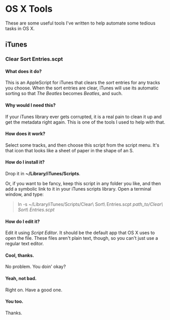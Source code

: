 # OS X Tools

These are some useful tools I've written to help automate some tedious tasks in OS X.

## iTunes

### Clear Sort Entries.scpt

#### What does it do?

This is an AppleScript for iTunes that clears the *sort* entries for any tracks you choose. When the sort entries are clear, iTunes will use its automatic sorting so that *The Beatles* becomes *Beatles*, and such.

#### Why would I need this?

If your iTunes library ever gets corrupted, it is a real pain to clean it up and get the metadata right again. This is one of the tools I used to help with that.

#### How does it work?

Select some tracks, and then choose this script from the script menu. It's that icon that looks like a sheet of paper in the shape of an S.

#### How do I install it?

Drop it in **~/Library/iTunes/Scripts**.

Or, if you want to be fancy, keep this script in any folder you like, and then add a symbolic link to it in your iTunes scripts library. Open a terminal window, and type:

> ln -s ~/Library/iTunes/Scripts/Clear\ Sort\ Entries.scpt *path_to/Clear\ Sort\ Entries.scpt*

#### How do I edit it?

Edit it using *Script Editor*. It should be the default app that OS X uses to open the file. These files aren't plain text, though, so you can't just use a regular text editor. 

#### Cool, thanks.

No problem. You doin' okay?

#### Yeah, not bad.

Right on. Have a good one.

#### You too.

Thanks.
